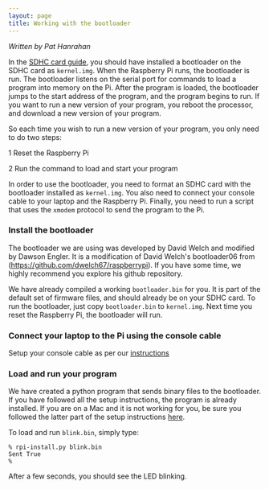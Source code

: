```yaml
---
layout: page
title: Working with the bootloader
---
```


*Written by Pat Hanrahan*

In the [SDHC card guide](sd.md), you should have installed a 
bootloader on the SDHC card as `kernel.img`.
When the Raspberry Pi runs, the bootloader is run.
The bootloader listens on the serial port
for commands to load a program into memory on the Pi.
After the program is loaded,
the bootloader jumps to the start address of the program,
and the program begins to run.
If you want to run a new version of your program,
you reboot the processor,
and download a new version of your program.

So each time you wish to run a new version of your program, you only
need to do two steps:

1 Reset the Raspberry Pi

2 Run the command to load and start your program

In order to use the bootloader, 
you need to format an SDHC card 
with the bootloader installed as `kernel.img`.
You also need to connect your console cable
to your laptop and the Raspberry Pi.
Finally, you need to run a script that uses
the `xmodem` protocol to send the program to the Pi.

### Install the bootloader

The bootloader we are using was developed by David Welch and 
modified by Dawson Engler.
It is a modification of David Welch's bootloader06 from
(https://github.com/dwelch67/raspberrypi).
If you have some time,
we highly recommend you explore his github repository.

We have already compiled a working `bootloader.bin` for you.
It is part of the default set of firmware files,
and should already be on your SDHC card.
To run the bootloader, just copy `bootloader.bin` to `kernel.img`.
Next time you reset the Raspberry Pi,
the bootloader will run.

### Connect your laptop to the Pi using the console cable

Setup your console cable as per our [instructions](console.md)

### Load and run your program 

We have created a python program that sends binary
files to the bootloader.
If you have followed all the setup instructions,
the program is already installed. If you are on a Mac and 
it is not working for you, be sure you followed the latter part
of the setup instructions [here](mac_toolchain).

To load and run `blink.bin`, simply type:

    % rpi-install.py blink.bin
    Sent True
    %

After a few seconds, you should see the LED blinking.

